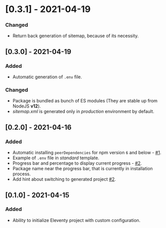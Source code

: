 # [0.3.1] - 2021-04-19

### Changed

- Return back generation of sitemap, because of its necessity.

## [0.3.0] - 2021-04-19

### Added

- Automatic generation of `.env` file.

### Changed

- Package is bundled as bunch of ES modules (They are stable up from NodeJS **v12**).
- _sitemap.xml_ is generated only in _production_ environment by default.

## [0.2.0] - 2021-04-16

### Added

- Automatic installing `peerDependencies` for npm version `6` and below - [#1](https://github.com/Halo-Lab/kickin/issues/1).
- Example of `.env` file in _standard_ template.
- Progress bar and percentage to display current progress - [#2](https://github.com/Halo-Lab/kickin/issues/2).
- Package name near the progress bar, that is currently in installation process.
- Add hint about switching to generated project [#2](https://github.com/Halo-Lab/kickin/issues/2).

## [0.1.0] - 2021-04-15

### Added

- Ability to initialize Eleventy project with custom configuration.
